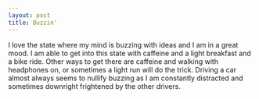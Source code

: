 ```yaml
---
layout: post
title: Buzzin'
---
```

I love the state where my mind is buzzing with ideas and I am in a great mood.  I am able to get into this state with caffeine and a light breakfast and a bike ride.  Other ways to get there are caffeine and walking with headphones on, or sometimes a light run
will do the trick.  Driving a car almost always seems to nullify buzzing as I am constantly distracted and sometimes downright frightened by the other drivers.  
